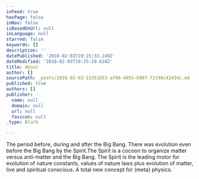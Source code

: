 ```yaml
---
inFeed: true
hasPage: false
inNav: false
isBasedOnUrl: null
inLanguage: null
starred: false
keywords: []
description: ''
datePublished: '2016-02-03T19:25:33.249Z'
dateModified: '2016-02-03T19:25:29.628Z'
title: About
author: []
sourcePath: _posts/2016-02-03-15351b53-af96-4855-b987-f2198c42434c.md
published: true
authors: []
publisher:
  name: null
  domain: null
  url: null
  favicon: null
_type: Blurb

---
```

The period before, during and after the Big Bang. There was evolution even before the Big Bang by the Spirit.The Spirit is a cocoon to organize matter versus anti-matter and the Big Bang. The Spirit is the leading motor for evolution of nature constants, values of nature laws plus evolution of matter, live and spiritual conscious. A total new concept for (meta) physics.